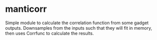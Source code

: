 # manticorr
Simple module to calculate the correlation function from some gadget outputs. Downsamples from the inputs such that they will fit in memory, then uses Corrfunc to calculate the results. 
